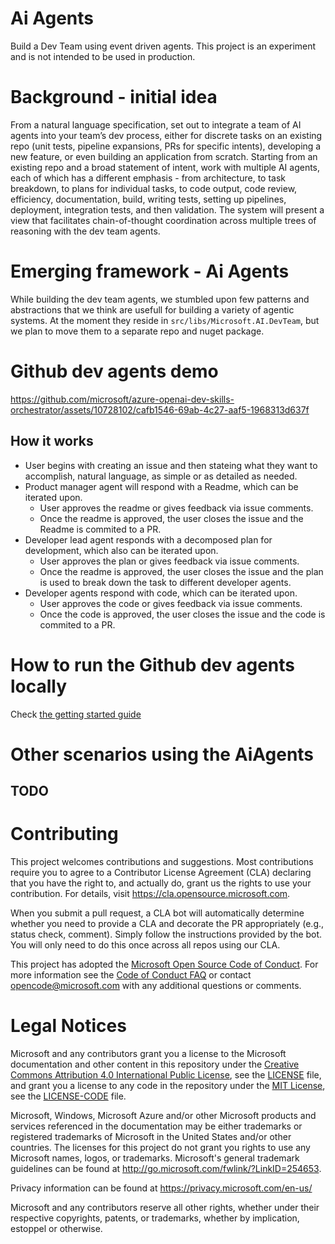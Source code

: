 
# Ai Agents

Build a Dev Team using event driven agents. 
This project is an experiment and is not intended to be used in production.

# Background - initial idea

From a natural language specification, set out to integrate a team of AI agents into your team’s dev process, either for discrete tasks on an existing repo (unit tests, pipeline expansions, PRs for specific intents), developing a new feature, or even building an application from scratch.  Starting from an existing repo and a broad statement of intent, work with multiple AI agents, each of which has a different emphasis - from architecture, to task breakdown, to plans for individual tasks, to code output, code review, efficiency, documentation, build, writing tests, setting up pipelines, deployment, integration tests, and then validation.
The system will present a view that facilitates chain-of-thought coordination across multiple trees of reasoning with the dev team agents.

# Emerging framework - Ai Agents

While building the dev team agents, we stumbled upon few patterns and abstractions that we think are usefull for building a variety of agentic systems.
At the moment they reside in `src/libs/Microsoft.AI.DevTeam`, but we plan to move them to a separate repo and nuget package.

# Github dev agents demo

https://github.com/microsoft/azure-openai-dev-skills-orchestrator/assets/10728102/cafb1546-69ab-4c27-aaf5-1968313d637f

## How it works

* User begins with creating an issue and then stateing what they want to accomplish, natural language, as simple or as detailed as needed.
* Product manager agent will respond with a Readme, which can be iterated upon.
  * User approves the readme or gives feedback via issue comments.
  * Once the readme is approved, the user closes the issue and the Readme is commited to a PR.
* Developer lead agent responds with a decomposed plan for development, which also can be iterated upon.
  * User approves the plan or gives feedback via issue comments.
  * Once the readme is approved, the user closes the issue and the plan is used to break down the task to different developer agents.
* Developer agents respond with code, which can be iterated upon.
  * User approves the code or gives feedback via issue comments.
  * Once the code is approved, the user closes the issue and the code is commited to a PR.

# How to run the Github dev agents locally

Check [the getting started guide](./docs/github-flow-getting-started.md)

# Other scenarios using the AiAgents

## TODO

# Contributing

This project welcomes contributions and suggestions.  Most contributions require you to agree to a
Contributor License Agreement (CLA) declaring that you have the right to, and actually do, grant us
the rights to use your contribution. For details, visit <https://cla.opensource.microsoft.com>.

When you submit a pull request, a CLA bot will automatically determine whether you need to provide
a CLA and decorate the PR appropriately (e.g., status check, comment). Simply follow the instructions
provided by the bot. You will only need to do this once across all repos using our CLA.

This project has adopted the [Microsoft Open Source Code of Conduct](https://opensource.microsoft.com/codeofconduct/).
For more information see the [Code of Conduct FAQ](https://opensource.microsoft.com/codeofconduct/faq/) or
contact [opencode@microsoft.com](mailto:opencode@microsoft.com) with any additional questions or comments.

# Legal Notices

Microsoft and any contributors grant you a license to the Microsoft documentation and other content
in this repository under the [Creative Commons Attribution 4.0 International Public License](https://creativecommons.org/licenses/by/4.0/legalcode),
see the [LICENSE](LICENSE) file, and grant you a license to any code in the repository under the [MIT License](https://opensource.org/licenses/MIT), see the
[LICENSE-CODE](LICENSE-CODE) file.

Microsoft, Windows, Microsoft Azure and/or other Microsoft products and services referenced in the documentation
may be either trademarks or registered trademarks of Microsoft in the United States and/or other countries.
The licenses for this project do not grant you rights to use any Microsoft names, logos, or trademarks.
Microsoft's general trademark guidelines can be found at <http://go.microsoft.com/fwlink/?LinkID=254653>.

Privacy information can be found at <https://privacy.microsoft.com/en-us/>

Microsoft and any contributors reserve all other rights, whether under their respective copyrights, patents,
or trademarks, whether by implication, estoppel or otherwise.
